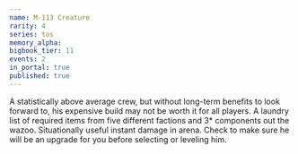 ```yaml
---
name: M-113 Creature
rarity: 4
series: tos
memory_alpha:
bigbook_tier: 11
events: 2
in_portal: true
published: true
---
```


A statistically above average crew, but without long-term benefits to look forward to, his expensive build may not be worth it for all players. A laundry list of required items from five different factions and 3* components out the wazoo. Situationally useful instant damage in arena. Check to make sure he will be an upgrade for you before selecting or leveling him.
